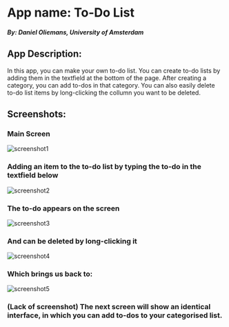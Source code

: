 # App name: To-Do List
##### By: Daniel Oliemans, University of Amsterdam

## App Description:

In this app, you can make your own to-do list. You can create to-do lists by adding them in the textfield at the bottom of the page. After creating a category, you can add to-dos in that category.
You can also easily delete to-do list items by long-clicking the collumn you want to be deleted. 

## Screenshots:

### Main Screen

![screenshot1](https://i.gyazo.com/d8fb6a74109623f93b77458c0a32c558.png)

### Adding an item to the to-do list by typing the to-do in the textfield below

![screenshot2](https://i.gyazo.com/5e31f01ad6946b7c8af389944ed400f5.png)

### The to-do appears on the screen

![screenshot3](https://i.gyazo.com/70f999e768ed710728a12c564d69299f.png)

### And can be deleted by long-clicking it

![screenshot4](https://i.gyazo.com/68e5b11039cf92a9486864208a484a45.png)

### Which brings us back to:

![screenshot5](https://i.gyazo.com/d8fb6a74109623f93b77458c0a32c558.png)

### (Lack of screenshot) The next screen will show an identical interface, in which you can add to-dos to your categorised list.
